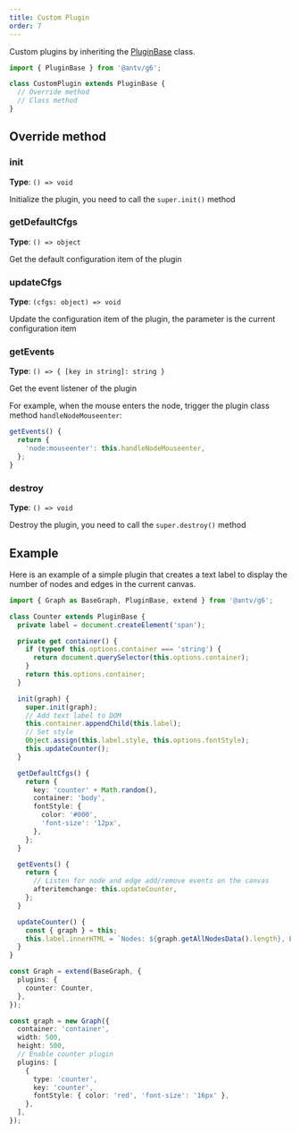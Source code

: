 ```yaml
---
title: Custom Plugin
order: 7
---
```


Custom plugins by inheriting the [PluginBase](https://github.com/antvis/G6/blob/fddf9a5c0f7933b4d704038a7474358cb47037d0/packages/g6/src/types/plugin.ts#L15) class.

```ts
import { PluginBase } from '@antv/g6';

class CustomPlugin extends PluginBase {
  // Override method
  // Class method
}
```

## Override method

### init

**Type**: `() => void`

Initialize the plugin, you need to call the `super.init()` method

### getDefaultCfgs

**Type**: `() => object`

Get the default configuration item of the plugin

### updateCfgs

**Type**: `(cfgs: object) => void`

Update the configuration item of the plugin, the parameter is the current configuration item

### getEvents

**Type**: `() => { [key in string]: string }`

Get the event listener of the plugin

For example, when the mouse enters the node, trigger the plugin class method `handleNodeMouseenter`:

```typescript
getEvents() {
  return {
    'node:mouseenter': this.handleNodeMouseenter,
  };
}
```

### destroy

**Type**: `() => void`

Destroy the plugin, you need to call the `super.destroy()` method

## Example

Here is an example of a simple plugin that creates a text label to display the number of nodes and edges in the current canvas.

```ts
import { Graph as BaseGraph, PluginBase, extend } from '@antv/g6';

class Counter extends PluginBase {
  private label = document.createElement('span');

  private get container() {
    if (typeof this.options.container === 'string') {
      return document.querySelector(this.options.container);
    }
    return this.options.container;
  }

  init(graph) {
    super.init(graph);
    // Add text label to DOM
    this.container.appendChild(this.label);
    // Set style
    Object.assign(this.label.style, this.options.fontStyle);
    this.updateCounter();
  }

  getDefaultCfgs() {
    return {
      key: 'counter' + Math.random(),
      container: 'body',
      fontStyle: {
        color: '#000',
        'font-size': '12px',
      },
    };
  }

  getEvents() {
    return {
      // Listen for node and edge add/remove events on the canvas
      afteritemchange: this.updateCounter,
    };
  }

  updateCounter() {
    const { graph } = this;
    this.label.innerHTML = `Nodes: ${graph.getAllNodesData().length}, Edges: ${graph.getAllEdgesData().length}`;
  }
}

const Graph = extend(BaseGraph, {
  plugins: {
    counter: Counter,
  },
});

const graph = new Graph({
  container: 'container',
  width: 500,
  height: 500,
  // Enable counter plugin
  plugins: [
    {
      type: 'counter',
      key: 'counter',
      fontStyle: { color: 'red', 'font-size': '16px' },
    },
  ],
});
```
